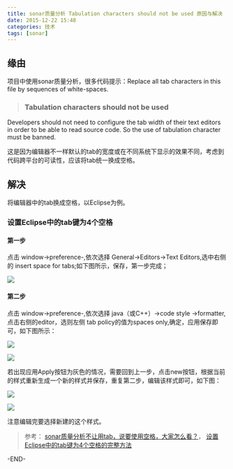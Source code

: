```yaml
---
title: sonar质量分析 Tabulation characters should not be used 原因与解决
date: 2015-12-22 15:48
categories: 技术
tags: [sonar] 
---
```


## 缘由

项目中使用sonar质量分析，很多代码提示：Replace all tab characters in this file by sequences of white-spaces.

> ### Tabulation characters should not be used 
Developers should not need to configure the tab width of their text editors in order to be able to read source code. So the use of tabulation character must be banned. 

这是因为编辑器不一样默认的tab的宽度或在不同系统下显示的效果不同，考虑到代码跨平台的可读性，应该将tab统一换成空格。

## 	解决

将编辑器中的tab换成空格，以Eclipse为例。

### 设置Eclipse中的tab键为4个空格

#### 第一步

点击 window->preference-,依次选择 General->Editors->Text Editors,选中右侧的 insert space for tabs;如下图所示，保存，第一步完成；

![](http://ww2.sinaimg.cn/large/6af06d97gw1ergh3aoyd8j20h30cadhv.jpg)

#### 第二步
点击 window->preference-,依次选择 java（或C++）->code style ->formatter,点击右侧的editor，选则左侧 tab policy的值为spaces only,确定，应用保存即可，如下图所示：

![](http://ww3.sinaimg.cn/large/6af06d97gw1ergh3bdz3qj20j00cb40g.jpg)

![](http://ww3.sinaimg.cn/large/6af06d97gw1ergh3c1rugj20ss06q75t.jpg)

若出现应用Apply按钮为灰色的情况，需要回到上一步，点击new按钮，根据当前的样式重新生成一个新的样式并保存，重复第二步，编辑该样式即可，如下图： 

![](http://ww4.sinaimg.cn/large/6af06d97gw1ergh3crmmij20jn0ilad1.jpg)

![](http://ww2.sinaimg.cn/large/6af06d97gw1ergh3d9na3j20as067gly.jpg)

注意编辑完要选择新建的这个样式。

> 参考：
[sonar质量分析不让用tab，说要使用空格，大家怎么看？](http://www.oschina.net/question/1772009_166774)，
[设置Eclipse中的tab键为4个空格的完整方法](http://my.oschina.net/xunxun10/blog/110074)

-END-